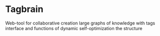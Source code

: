 # Tagbrain
Web-tool for collaborative creation large graphs of knowledge with tags interface and functions of dynamic self-optimization the structure
